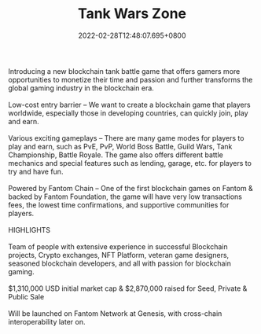 ﻿---
title: "Tank Wars Zone"
description: "Affordable, fun and exciting P2E tank battle game"
lead: "Affordable, fun and exciting P2E tank battle game"
date: 2022-02-28T12:48:07.695+0800
lastmod: 2022-02-28T12:48:07.695+0800
draft: false
featuredImage: ["100_tank-wars-zone.png"]
score: "329"
status: "Alpha"
blockchain: ["Other"]
nft_support: "Yes"
free_to_play: "Yes"
play_to_earn: ["NFT","Crypto"]
website: "https://www.tankwars.zone?utm_source=PlayToEarn.net&utm_medium=organic&utm_campaign=gamepage"
twitter: "https://twitter.com/TankWarsZone"
discord: "https://discord.com/invite/U3XzEdBQmd"
telegram: "http://www.t.me/TankWarsZone"
github: 
youtube: "https://www.youtube.com/channel/UCLTJ6ozcmg5Im_5OWMle1KA"
twitch: 
facebook: "https://www.facebook.com/TankWarsZone"
instagram: "https://www.instagram.com/tankwarszone/"
reddit: 
medium: "https://tankwarszone.medium.com/"
steam: 
gitbook: 
googleplay: 
appstore: 

  
    
categories: ["games"]
games: ["Action","Casual","Shooter"]
toc: false
pinned: false
weight: 
---
Introducing a new blockchain tank battle game that offers gamers more opportunities to monetize their time and passion and further transforms the global gaming industry in the blockchain era.<br> <br> Low-cost entry barrier – We want to create a blockchain game that players worldwide, especially those in developing countries, can quickly join, play and earn.<br> <br> Various exciting gameplays – There are many game modes for players to play and earn, such as PvE, PvP, World Boss Battle, Guild Wars, Tank Championship, Battle Royale. The game also offers different battle mechanics and special features such as lending, garage, etc. for players to try and have fun.<br> <br> Powered by Fantom Chain – One of the first blockchain games on Fantom &amp; backed by Fantom Foundation, the game will have very low transactions fees, the lowest time confirmations, and supportive communities for players.<br> <br> HIGHLIGHTS<br> <br> Team of people with extensive experience in successful Blockchain projects, Crypto exchanges, NFT Platform, veteran game designers, seasoned blockchain developers, and all with passion for blockchain gaming.<br> <br> $1,310,000 USD initial market cap &amp; $2,870,000 raised for Seed, Private &amp; Public Sale<br> <br> Will be launched on Fantom Network at Genesis, with cross-chain interoperability later on.